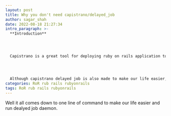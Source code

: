 ```yaml
---
layout: post
title: Why you don't need capistrano/delayed_job
author: sagar_shah
date: 2022-08-18 21:27:34
intro_paragraph: >-
  **Introduction**




  Capistrano is a great tool for deploying ruby on rails application to the remote server, that be digital ocean droplets or amazon ec2 instance, it is equally effective. With the powerful plugins like capistrano:puma and capistrano:puma:systemd, it also allows us to deploy application by running a single command in our terminal.




  Although capistrano delayed job is also made to make our life easier, If you are having trouble setting it up then you might not need to.
categories: RoR rub rails rubyonrails
tags: RoR rub rails rubyonrails
---
```

Well it all comes down to one line of command to make our life easier and run dealyed job daemon.